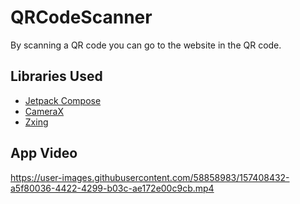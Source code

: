 # QRCodeScanner

By scanning a QR code you can go to the website in the QR code. 

Libraries Used
--------------
- [Jetpack Compose][1]
- [CameraX][2]
- [Zxing][3]


App Video
--------------
https://user-images.githubusercontent.com/58858983/157408432-a5f80036-4422-4299-b03c-ae172e00c9cb.mp4


[1]: https://developer.android.com/jetpack/compose
[2]: https://developer.android.com/training/camerax
[3]: https://github.com/journeyapps/zxing-android-embedded
